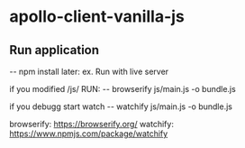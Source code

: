 # apollo-client-vanilla-js

## Run application

-- npm install
later: ex. Run with live server

if you modified /js/ RUN:
-- browserify js/main.js -o bundle.js

if you debugg start watch
-- watchify js/main.js -o bundle.js

browserify: https://browserify.org/
watchify: https://www.npmjs.com/package/watchify
